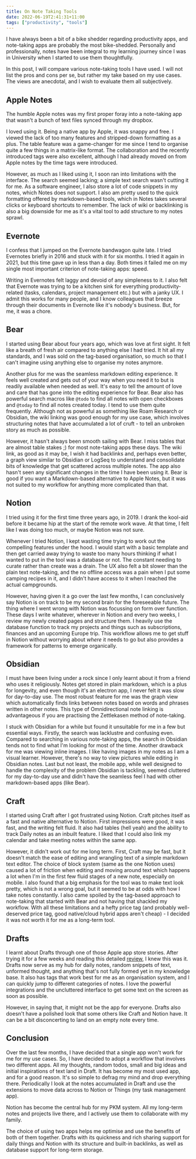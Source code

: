 ```yaml
---
title: On Note Taking Tools
date: 2022-06-19T2:41:31+11:00
tags: ["productivity", "tools"]
---
```


I have always been a bit of a bike shedder regarding productivity apps, and note-taking apps are probably the most bike-shedded. Personally and professionally, notes have been integral to my learning journey since I was in University when I started to use them thoughtfully.

In this post, I will compare various note-taking tools I have used. I will not list the pros and cons per se, but rather my take based on my use cases. The views are anecdotal, and I wish to evaluate them all subjectively.



## Apple Notes

The humble Apple notes was my first proper foray into a note-taking app that wasn't a bunch of text files synced through my dropbox.

I loved using it. Being a native app by Apple, it was snappy and free. I viewed the lack of too many features and stripped-down formatting as a plus. The table feature was a game-changer for me since I tend to organise quite a few things in a matrix-like format. The collaboration and the recently introduced tags were also excellent, although I had already moved on from Apple notes by the time tags were introduced.

However, as much as I liked using it, I soon ran into limitations with the interface. The search seemed lacking; a simple text search wasn't cutting it for me. As a software engineer, I also store a lot of code snippets in my notes, which Notes does not support. I also am pretty used to the quick formatting offered by markdown-based tools, which in Notes takes several clicks or keyboard shortcuts to remember. The lack of wiki or backlinking is also a big downside for me as it's a vital tool to add structure to my notes sprawl.

## Evernote
I confess that I jumped on the Evernote bandwagon quite late. I tried Evernotes briefly in 2016 and stuck with it for six months. I tried it again in 2021, but this time gave up in less than a day. Both times it failed me on my single most important criterion of note-taking apps: speed.

Writing in Evernotes felt laggy and devoid of any simpleness to it. I also felt that Evernote was trying to be a kitchen sink for everything productivity-related (tasks, calendars, project management etc.) but with a janky UX. I admit this works for many people, and I know colleagues that breeze through their documents in Evernote like it's nobody's business. But, for me, it was a chore.

## Bear
I started using Bear about four years ago, which was love at first sight. It felt like a breath of fresh air compared to anything else I had tried. It hit all my standards, and I was sold on the tag-based organisation, so much so that I can't imagine using anything else to organise my notes anymore.

Another plus for me was the seamless markdown editing experience. It feels well created and gets out of your way when you need it to but is readily available when needed as well. It's easy to tell the amount of love and care that has gone into the editing experience for Bear. Bear also has powerful search macros like `@todo` to find all notes with open checkboxes and `@today` to find all notes created today. I tend to use them quite frequently. Although not as powerful as something like Roam Research or Obsidian, the wiki linking was good enough for my use case, which involves structuring notes that have accumulated a lot of cruft - to tell an unbroken story as much as possible.

However, it hasn't always been smooth sailing with Bear. I miss tables that are almost table stakes ;) for most note-taking apps these days. The wiki link, as good as it may be, I wish it had backlinks and, perhaps even better, a graph view similar to Obsidian or LogSeq to understand and consolidate bits of knowledge that get scattered across multiple notes. The app also hasn't seen any significant changes in the time I have been using it. Bear is good if you want a Markdown-based alternative to Apple Notes, but it was not suited to my workflow for anything more complicated than that.

## Notion
I tried using it for the first time three years ago, in 2019. I drank the kool-aid before it became hip at the start of the remote work wave. At that time, I felt like I was doing too much, or maybe Notion was not sure.

Whenever I tried Notion, I kept wasting time trying to work out the compelling features under the hood. I would start with a basic template and then get carried away trying to waste too many hours thinking if what I wanted to put in the tool was a database or not. The constant needing to curate rather than create was a drain. The UX also felt a bit slower than the plain text note-taking, and the no offline access was a pain when I put some camping recipes in it, and I didn't have access to it when I reached the actual campgrounds.

However, having given it a go over the last few months, I can conclusively say Notion is on track to be my second brain for the foreseeable future. The thing where I went wrong with Notion was focussing on form over function. These days I write whatever, wherever in Notion and every two weeks, I review my newly created pages and structure them. I heavily use the database function to track my projects and things such as subscriptions, finances and an upcoming Europe trip. This workflow allows me to get stuff in Notion without worrying about *where* it needs to go but also provides a framework for patterns to emerge organically.

## Obsidian

I must have been living under a rock since I only learnt about it from a friend who uses it religiously. Notes get stored in plain markdown, which is a plus for longevity, and even though it's an electron app, I never felt it was slow for day-to-day use. The most robust feature for me was the graph view which automatically finds links between notes based on words and phrases written in other notes. This type of Omnidirectional note linking is advantageous if you are practising the Zettlekasen method of note-taking.

I stuck with Obsidian for a while but found it unsuitable for me in a few but essential ways. Firstly, the search was lacklustre and confusing even. Compared to searching in various note-taking apps, the search in Obsidian tends not to find what I'm looking for most of the time. Another drawback for me was viewing inline images. I like having images in my notes as I am a visual learner. However, there's no way to view pictures while editing in Obsidian notes. Last but not least, the mobile app, while well designed to handle the complexity of the problem Obsidian is tackling, seemed cluttered for my day-to-day use and didn't have the seamless feel I had with other markdown-based apps (like Bear).


## Craft

I started using Craft after I got frustrated using Notion. Craft pitches itself as a fast and native alternative to Notion. First impressions were good, it was fast, and the writing felt fluid. It also had tables (hell yeah) and the ability to track Daily notes as an inbuilt feature. I liked that I could also link my calendar and take meeting notes within the same app.

However, it didn't work out for me long term. First, Craft may be fast, but it doesn't match the ease of editing and wrangling text of a simple markdown text editor. The choice of block system (same as the one Notion uses) caused a lot of friction when editing and moving around text which happens a lot when I'm in the first few fluid stages of a new note, especially on mobile. I also found that a big emphasis for the tool was to make text look pretty, which is not a wrong goal, but it seemed to be at odds with how I take notes constantly. I also came spoiled by the tag-based approach to note-taking that started with Bear and not having that shackled my workflow. With all these limitations and a hefty price tag (and probably well-deserved price tag, good native/cloud hybrid apps aren't cheap) - I decided it was not worth it for me as a long-term tool.

## Drafts

I learnt about Drafts through one of those Apple app store stories. After trying it for a few weeks and reading this detailed [review](https://www.macstories.net/reviews/drafts-5-the-macstories-review/), I knew this was it. Drafts now serve as my hub for daily notes, random snippets of text, unformed thought, and anything that's not fully formed yet in my knowledge base. It also has tags that work best for me as an organisation system, and I can quickly jump to different categories of notes. I love the powerful integrations and the uncluttered interface to get some text on the screen as soon as possible.

However, in saying that, it might not be the app for everyone. Drafts also doesn't have a polished look that some others like Craft and Notion have. It can be a bit disconcerting to land on an empty note every time.


## Conclusion

Over the last few months, I have decided that a single app won't work for me for my use cases. So, I have decided to adopt a workflow that involves two different apps. All my thoughts, random todos, small and big ideas and initial inspirations of text land in Draft. It has become my most used app, and for a good reason. It's so simple to defrag my mind and drop everything there. Periodically I look at the notes accumulated in Draft and use the extensions to move data across to Notion or Things (my task management app).

Notion has become the central hub for my PKM system. All my long-term notes and projects live there, and I actively use them to collaborate with my family.

The choice of using two apps helps me optimise and use the benefits of both of them together. Drafts with its quickness and rich sharing support for daily things and Notion with its structure and built-in backlinks, as well as database support for long-term storage.




